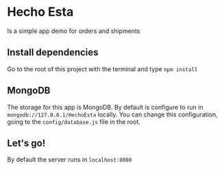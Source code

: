 # Hecho Esta
Is a simple app demo for orders and shipments

## Install dependencies
Go to the root of this project with the terminal and type `npm install`

## MongoDB
The storage for this app is MongoDB. By default is configure to run in `mongodb://127.0.0.1/HechoEsta` locally.
You can change this configuration, going to the `config/database.js` file in the root.

## Let's go!
By default the server runs in `localhost:8080`